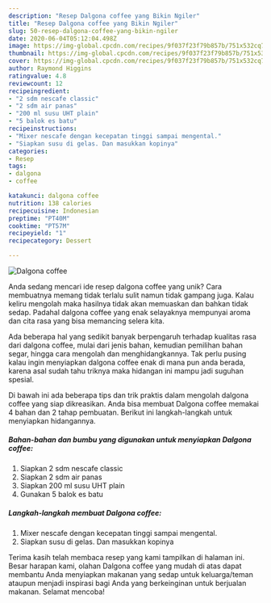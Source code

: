 ```yaml
---
description: "Resep Dalgona coffee yang Bikin Ngiler"
title: "Resep Dalgona coffee yang Bikin Ngiler"
slug: 50-resep-dalgona-coffee-yang-bikin-ngiler
date: 2020-06-04T05:12:04.498Z
image: https://img-global.cpcdn.com/recipes/9f037f23f79b857b/751x532cq70/dalgona-coffee-foto-resep-utama.jpg
thumbnail: https://img-global.cpcdn.com/recipes/9f037f23f79b857b/751x532cq70/dalgona-coffee-foto-resep-utama.jpg
cover: https://img-global.cpcdn.com/recipes/9f037f23f79b857b/751x532cq70/dalgona-coffee-foto-resep-utama.jpg
author: Raymond Higgins
ratingvalue: 4.8
reviewcount: 12
recipeingredient:
- "2 sdm nescafe classic"
- "2 sdm air panas"
- "200 ml susu UHT plain"
- "5 balok es batu"
recipeinstructions:
- "Mixer nescafe dengan kecepatan tinggi sampai mengental."
- "Siapkan susu di gelas. Dan masukkan kopinya"
categories:
- Resep
tags:
- dalgona
- coffee

katakunci: dalgona coffee 
nutrition: 138 calories
recipecuisine: Indonesian
preptime: "PT40M"
cooktime: "PT57M"
recipeyield: "1"
recipecategory: Dessert

---
```



![Dalgona coffee](https://img-global.cpcdn.com/recipes/9f037f23f79b857b/751x532cq70/dalgona-coffee-foto-resep-utama.jpg)

Anda sedang mencari ide resep dalgona coffee yang unik? Cara membuatnya memang tidak terlalu sulit namun tidak gampang juga. Kalau keliru mengolah maka hasilnya tidak akan memuaskan dan bahkan tidak sedap. Padahal dalgona coffee yang enak selayaknya mempunyai aroma dan cita rasa yang bisa memancing selera kita.

Ada beberapa hal yang sedikit banyak berpengaruh terhadap kualitas rasa dari dalgona coffee, mulai dari jenis bahan, kemudian pemilihan bahan segar, hingga cara mengolah dan menghidangkannya. Tak perlu pusing kalau ingin menyiapkan dalgona coffee enak di mana pun anda berada, karena asal sudah tahu triknya maka hidangan ini mampu jadi suguhan spesial.




Di bawah ini ada beberapa tips dan trik praktis dalam mengolah dalgona coffee yang siap dikreasikan. Anda bisa membuat Dalgona coffee memakai 4 bahan dan 2 tahap pembuatan. Berikut ini langkah-langkah untuk menyiapkan hidangannya.

<!--inarticleads1-->

##### Bahan-bahan dan bumbu yang digunakan untuk menyiapkan Dalgona coffee:

1. Siapkan 2 sdm nescafe classic
1. Siapkan 2 sdm air panas
1. Siapkan 200 ml susu UHT plain
1. Gunakan 5 balok es batu




<!--inarticleads2-->

##### Langkah-langkah membuat Dalgona coffee:

1. Mixer nescafe dengan kecepatan tinggi sampai mengental.
1. Siapkan susu di gelas. Dan masukkan kopinya




Terima kasih telah membaca resep yang kami tampilkan di halaman ini. Besar harapan kami, olahan Dalgona coffee yang mudah di atas dapat membantu Anda menyiapkan makanan yang sedap untuk keluarga/teman ataupun menjadi inspirasi bagi Anda yang berkeinginan untuk berjualan makanan. Selamat mencoba!
